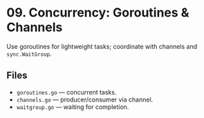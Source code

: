 # 09. Concurrency: Goroutines & Channels

Use goroutines for lightweight tasks; coordinate with channels and `sync.WaitGroup`.

## Files
- `goroutines.go` — concurrent tasks.
- `channels.go` — producer/consumer via channel.
- `waitgroup.go` — waiting for completion.
